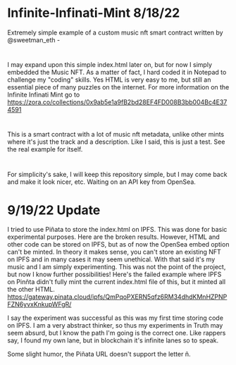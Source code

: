 # Infinite-Infinati-Mint 8/18/22
Extremely simple example of a custom music nft smart contract written by @sweetman_eth - 

# 
I may expand upon this simple index.html later on, but for now I simply embedded the Music NFT. As a matter of fact, I hard coded it in Notepad to challenge my "coding" skills. Yes HTML is very easy to me, but still an essential piece of many puzzles on the internet. For more information on the Infinite Infinati Mint go to https://zora.co/collections/0x9ab5e1a9fB2bd28EF4FD008B3bb004Bc4E374591

# 
This is a smart contract with a lot of music nft metadata, unlike other mints where it's just the track and a description. Like I said, this is just a test. See the real example for itself.

# 
For simplicity's sake, I will keep this repository simple, but I may come back and make it look nicer, etc. Waiting on an API key from OpenSea.

# 9/19/22 Update
I tried to use Piñata to store the index.html on IPFS. This was done for basic experimental purposes. Here are the broken results. However, HTML and other code can be stored on IPFS, but as of now the OpenSea embed option can't be minted. In theory it makes sense, you can't store an existing NFT on IPFS and in many cases it may seem unethical. With that said it's my music and I am simply experimenting. This was not the point of the project, but now I know further possibilities! Here's the failed example where IPFS on Pinñta didn't fully mint the current index.html file of this, but it minted all the other HTML. https://gateway.pinata.cloud/ipfs/QmPqoPXERN5qfz6RM34dhdKMnHZPNPFZN6yvxKnkupWFgR/

I say the experiment was successful as this was my first time storing code on IPFS. I am a very abstract thinker, so thus my experiments in Truth may seem absurd, but I know the path I'm going is the correct one. Like rappers say, I found my own lane, but in blockchain it's infinite lanes so to speak.

Some slight humor, the Piñata URL doesn't support the letter ñ. 

